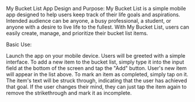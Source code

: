My Bucket List App
Design and Purpose:
My Bucket List is a simple mobile app designed to help users keep track of their life goals and aspirations. Intended audience can be anyone, a busy professional, a student, or anyone with a desire to live life to the fullest. With My Bucket List, users can easily create, manage, and prioritize their bucket list items.

Basic Use:

Launch the app on your mobile device.
Users will be greeted with a simple interface.
To add a new item to the bucket list, simply type it into the input field at the bottom of the screen and tap the "Add" button.
User's new item will appear in the list above.
To mark an item as completed, simply tap on it. The item's text will be struck through, indicating that the user has achieved that goal.
If the user changes their mind, they can just tap the item again to remove the strikethrough and mark it as incomplete.